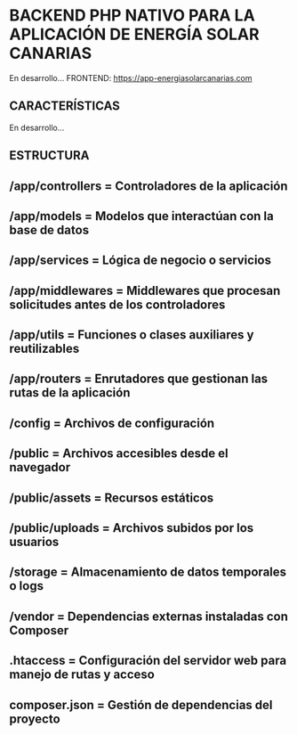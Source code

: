 # BACKEND PHP NATIVO PARA LA APLICACIÓN DE ENERGÍA SOLAR CANARIAS

En desarrollo...
FRONTEND: https://app-energiasolarcanarias.com

## CARACTERÍSTICAS

En desarrollo...

## ESTRUCTURA

## /app/controllers = Controladores de la aplicación
## /app/models = Modelos que interactúan con la base de datos
## /app/services = Lógica de negocio o servicios
## /app/middlewares = Middlewares que procesan solicitudes antes de los controladores
## /app/utils = Funciones o clases auxiliares y reutilizables
## /app/routers = Enrutadores que gestionan las rutas de la aplicación

## /config = Archivos de configuración

## /public = Archivos accesibles desde el navegador
## /public/assets = Recursos estáticos
## /public/uploads = Archivos subidos por los usuarios

## /storage = Almacenamiento de datos temporales o logs

## /vendor = Dependencias externas instaladas con Composer

## .htaccess = Configuración del servidor web para manejo de rutas y acceso
## composer.json = Gestión de dependencias del proyecto